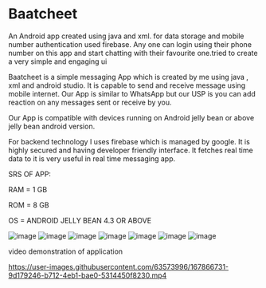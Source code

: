 # Baatcheet
An Android app created using java and xml. for data storage and mobile number authentication used firebase. Any one can login using their phone number on this app and start chatting with their favourite one.tried to create a very simple and engaging ui 

Baatcheet is a simple messaging App which is created by me using java , xml and android studio. It is  capable to send and receive message using mobile internet. Our App is similar  to WhatsApp but our USP is you can add reaction on any messages sent or receive by you.

Our App is compatible with devices running on Android jelly bean or above jelly bean android version.

For backend technology I uses firebase which is managed by google. It is highly secured and having developer friendly interface. It fetches real time data to it is very useful in real time messaging app.

SRS OF APP:

RAM = 1 GB

ROM = 8 GB

OS = ANDROID JELLY BEAN 4.3 OR ABOVE


![image](https://user-images.githubusercontent.com/63573996/167866129-f1c84886-9c6b-4fe6-88f1-a4117b573dfa.jpeg)
![image](https://user-images.githubusercontent.com/63573996/167866170-39923582-5457-4d57-84e5-b46fa4e3030e.jpeg)
![image](https://user-images.githubusercontent.com/63573996/167866195-7f021a71-2e47-4dfd-bc31-1fc98273e10f.jpeg)
![image](https://user-images.githubusercontent.com/63573996/167866211-6fa4c9f1-f331-421a-9629-d1500ece9d25.jpeg)
![image](https://user-images.githubusercontent.com/63573996/167866250-72e1c154-00e2-4736-9aed-4c3b670d442f.jpeg)
![image](https://user-images.githubusercontent.com/63573996/167866279-3bcd69b6-7ad9-4641-8355-daae2a6a0614.jpeg)
![image](https://user-images.githubusercontent.com/63573996/167866195-7f021a71-2e47-4dfd-bc31-1fc98273e10f.jpeg)


video demonstration of application

https://user-images.githubusercontent.com/63573996/167866731-9d179246-b712-4eb1-bae0-5314450f8230.mp4

